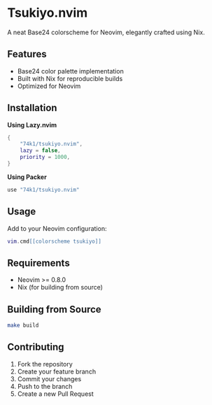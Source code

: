 # Tsukiyo.nvim

A neat Base24 colorscheme for Neovim, elegantly crafted using Nix.

## Features

- Base24 color palette implementation
- Built with Nix for reproducible builds
- Optimized for Neovim

## Installation

**Using Lazy.nvim**
```lua
{
    "74k1/tsukiyo.nvim",
    lazy = false,
    priority = 1000,
}
```

**Using Packer**
```lua
use "74k1/tsukiyo.nvim"
```

## Usage

Add to your Neovim configuration:

```lua
vim.cmd[[colorscheme tsukiyo]]
```

## Requirements

- Neovim >= 0.8.0
- Nix (for building from source)

## Building from Source

```bash
make build
```

## Contributing

1. Fork the repository
2. Create your feature branch
3. Commit your changes
4. Push to the branch
5. Create a new Pull Request
